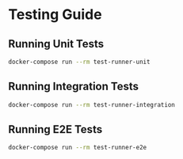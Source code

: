 # Testing Guide

## Running Unit Tests

```bash
docker-compose run --rm test-runner-unit
```

## Running Integration Tests

```bash
docker-compose run --rm test-runner-integration
```

## Running E2E Tests

```bash
docker-compose run --rm test-runner-e2e
```
